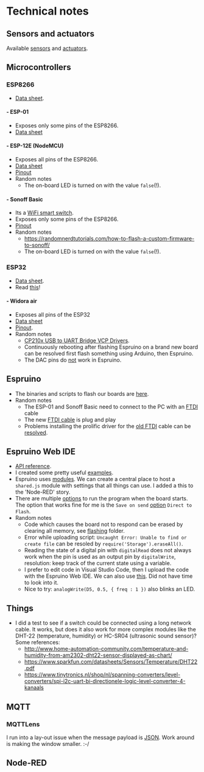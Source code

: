 # Technical notes

## Sensors and actuators

Available [sensors](../docs/Sensors.md) and [actuators](../docs/Sensors.md).

## Microcontrollers

### ESP8266

- [Data sheet](https://www.espressif.com/sites/default/files/documentation/0a-esp8266ex_datasheet_en.pdf).

#### - ESP-01

- Exposes only some pins of the ESP8266.
- [Data sheet](https://components101.com/wireless/esp8266-pinout-configuration-features-datasheet)

#### - ESP-12E (NodeMCU)

- Exposes all pins of the ESP8266.
- [Data sheet](https://components101.com/wireless/esp12e-pinout-datasheet)
- [Pinout](../docs/pinouts/ESP-12E)
- Random notes
  - The on-board LED is turned on with the value `false`(!).

#### - Sonoff Basic

- Its a [WiFi smart switch](https://sonoff.itead.cc/en/products/sonoff/sonoff-basic).
- Exposes only some pins of the ESP8266.
- [Pinout](../docs/pinouts/Sonoff%20Basic)
- Random notes
  - <https://randomnerdtutorials.com/how-to-flash-a-custom-firmware-to-sonoff/>
  - The on-board LED is turned on with the value `false`(!).

### ESP32

- [Data sheet](https://www.espressif.com/sites/default/files/documentation/esp32_datasheet_en.pdf).
- Read [this](https://randomnerdtutorials.com/esp32-pinout-reference-gpios/)!

#### - Widora air

- Exposes all pins of the ESP32
- [Data sheet](http://wiki.widora.cn/_media/air-spec.pdf)
- [Pinout](../docs/pinouts/Widora%20Air).
- Random notes
  - [CP210x USB to UART Bridge VCP Drivers](https://www.silabs.com/products/development-tools/software/usb-to-uart-bridge-vcp-drivers).
  - Continuously rebooting after flashing Espruino on a brand new board can be resolved first flash something using Arduino, then Espruino.
  - The DAC pins do [not](http://forum.espruino.com/conversations/328147) work in Espruino.

## Espruino

- The binaries and scripts to flash our boards are [here](../flashing).
- Random notes
  - The ESP-01 and Sonoff Basic need to connect to the PC with an [FTDI](https://en.wikipedia.org/wiki/FTDI) cable
  - The new [FTDI cable](https://www.tinytronics.nl/shop/en/communication/usb/ft232-3.3-5v-ttl-usb-serial-port-adapter-with-cable) is plug and play
  - Problems installing the prolific driver for the [old FTDI](https://www.tinytronics.nl/shop/en/communication/usb/pl2303hx-3.3v-5v-ttl-usb-serial-port-adapter-with-cable) cable can be [resolved](http://www.totalcardiagnostics.com/support/Knowledgebase/Article/View/92/20/prolific-usb-to-serial-fix-official-solution-to-code-10-error).

## Espruino Web IDE

- [API reference](http://www.espruino.com/Reference#software).
- I created some pretty useful [examples](../src).
- Espruino uses [modules](https://www.espruino.com/Modules). We can create a central place to host a `shared.js` module with settings that all things can use. I added a this to the 'Node-RED' story.
- There are multiple [options](http://www.espruino.com/Saving) to run the program when the board starts. The option that works fine for me is the `Save on send` [option](http://www.espruino.com/Saving#save-on-send) `Direct to Flash`.
- Random notes
  - Code which causes the board not to respond can be erased by clearing all memory, see [flashing](../flashing) folder.
  - Error while uploading script: `Uncaught Error: Unable to find or create file` can be resoled by `require('Storage').eraseAll()`.
  - Reading the state of a digital pin with `digitalRead` does not always work when the pin is used as an output pin by `digitalWrite`, resolution: keep track of the current state using a variable.
  - I prefer to edit code in Visual Studio Code, then I upload the code with the Espruino Web IDE. We can also use [this](https://www.npmjs.com/package/espruino). Did not have time to look into it.
  - Nice to try: `analogWrite(D5, 0.5, { freq : 1 })` also blinks an LED.

## Things

- I did a test to see if a switch could be connected using a long network cable. It works, but does it also work for more complex modules like the DHT-22 (temperature, humidity) or HC-SR04 (ultrasonic sound sensor)? Some references:
  - <http://www.home-automation-community.com/temperature-and-humidity-from-am2302-dht22-sensor-displayed-as-chart/>
  - <https://www.sparkfun.com/datasheets/Sensors/Temperature/DHT22.pdf>
  - <https://www.tinytronics.nl/shop/nl/spanning-converters/level-converters/spi-i2c-uart-bi-directionele-logic-level-converter-4-kanaals>

## MQTT

### MQTTLens

I run into a lay-out issue when the message payload is [JSON](https://en.wikipedia.org/wiki/JSON). Work around is making the window smaller. :-/

## Node-RED
